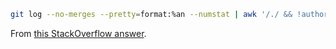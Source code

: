 ```sh
git log --no-merges --pretty=format:%an --numstat | awk '/./ && !author { author = $0; next } author { ins[author] += $1; del[author] += $2 } /^$/ { author = ""; next } END { for (a in ins) { printf "%10d %10d %10d %s\n", ins[a] - del[a], ins[a], del[a], a } }' | sort -rn
```

From [this StackOverflow answer](https://stackoverflow.com/a/43147048).
